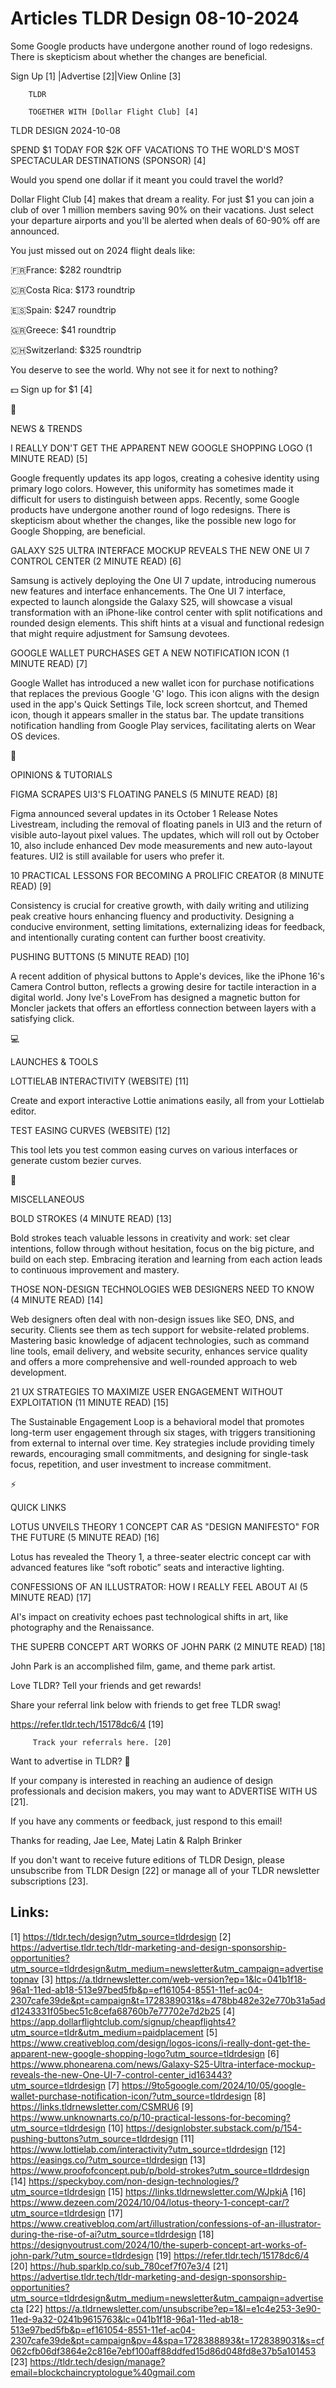# Articles TLDR Design 08-10-2024

Some Google products have undergone another round of logo redesigns.
There is skepticism about whether the changes are beneficial.  

 Sign Up [1] |Advertise [2]|View Online [3] 

		TLDR 

		TOGETHER WITH [Dollar Flight Club] [4]

TLDR DESIGN 2024-10-08

 SPEND $1 TODAY FOR $2K OFF VACATIONS TO THE WORLD'S MOST SPECTACULAR
DESTINATIONS (SPONSOR) [4] 

 Would you spend one dollar if it meant you could travel the world?

Dollar Flight Club [4] makes that dream a reality. For just $1 you can
join a club of over 1 million members saving 90% on their vacations.
Just select your departure airports and you'll be alerted when deals
of 60-90% off are announced.

You just missed out on 2024 flight deals like:

🇫🇷France: $282 roundtrip

🇨🇷Costa Rica: $173 roundtrip

🇪🇸Spain: $247 roundtrip

🇬🇷Greece: $41 roundtrip

🇨🇭Switzerland: $325 roundtrip

You deserve to see the world. Why not see it for next to nothing?

💵 Sign up for $1 [4]

📱 

NEWS & TRENDS

 I REALLY DON'T GET THE APPARENT NEW GOOGLE SHOPPING LOGO (1 MINUTE
READ) [5] 

 Google frequently updates its app logos, creating a cohesive identity
using primary logo colors. However, this uniformity has sometimes made
it difficult for users to distinguish between apps. Recently, some
Google products have undergone another round of logo redesigns. There
is skepticism about whether the changes, like the possible new logo
for Google Shopping, are beneficial. 

 GALAXY S25 ULTRA INTERFACE MOCKUP REVEALS THE NEW ONE UI 7 CONTROL
CENTER (2 MINUTE READ) [6] 

 Samsung is actively deploying the One UI 7 update, introducing
numerous new features and interface enhancements. The One UI 7
interface, expected to launch alongside the Galaxy S25, will showcase
a visual transformation with an iPhone-like control center with split
notifications and rounded design elements. This shift hints at a
visual and functional redesign that might require adjustment for
Samsung devotees. 

 GOOGLE WALLET PURCHASES GET A NEW NOTIFICATION ICON (1 MINUTE READ)
[7] 

 Google Wallet has introduced a new wallet icon for purchase
notifications that replaces the previous Google 'G' logo. This icon
aligns with the design used in the app's Quick Settings Tile, lock
screen shortcut, and Themed icon, though it appears smaller in the
status bar. The update transitions notification handling from Google
Play services, facilitating alerts on Wear OS devices. 

🚀 

OPINIONS & TUTORIALS

 FIGMA SCRAPES UI3'S FLOATING PANELS (5 MINUTE READ) [8] 

 Figma announced several updates in its October 1 Release Notes
Livestream, including the removal of floating panels in UI3 and the
return of visible auto-layout pixel values. The updates, which will
roll out by October 10, also include enhanced Dev mode measurements
and new auto-layout features. UI2 is still available for users who
prefer it. 

 10 PRACTICAL LESSONS FOR BECOMING A PROLIFIC CREATOR (8 MINUTE READ)
[9] 

 Consistency is crucial for creative growth, with daily writing and
utilizing peak creative hours enhancing fluency and productivity.
Designing a conducive environment, setting limitations, externalizing
ideas for feedback, and intentionally curating content can further
boost creativity. 

 PUSHING BUTTONS (5 MINUTE READ) [10] 

 A recent addition of physical buttons to Apple's devices, like the
iPhone 16's Camera Control button, reflects a growing desire for
tactile interaction in a digital world. Jony Ive's LoveFrom has
designed a magnetic button for Moncler jackets that offers an
effortless connection between layers with a satisfying click. 

💻 

LAUNCHES & TOOLS

 LOTTIELAB INTERACTIVITY (WEBSITE) [11] 

 Create and export interactive Lottie animations easily, all from your
Lottielab editor. 

 TEST EASING CURVES (WEBSITE) [12] 

 This tool lets you test common easing curves on various interfaces or
generate custom bezier curves. 

🎁 

MISCELLANEOUS

 BOLD STROKES (4 MINUTE READ) [13] 

 Bold strokes teach valuable lessons in creativity and work: set clear
intentions, follow through without hesitation, focus on the big
picture, and build on each step. Embracing iteration and learning from
each action leads to continuous improvement and mastery. 

 THOSE NON-DESIGN TECHNOLOGIES WEB DESIGNERS NEED TO KNOW (4 MINUTE
READ) [14] 

 Web designers often deal with non-design issues like SEO, DNS, and
security. Clients see them as tech support for website-related
problems. Mastering basic knowledge of adjacent technologies, such as
command line tools, email delivery, and website security, enhances
service quality and offers a more comprehensive and well-rounded
approach to web development. 

 21 UX STRATEGIES TO MAXIMIZE USER ENGAGEMENT WITHOUT EXPLOITATION (11
MINUTE READ) [15] 

 The Sustainable Engagement Loop is a behavioral model that promotes
long-term user engagement through six stages, with triggers
transitioning from external to internal over time. Key strategies
include providing timely rewards, encouraging small commitments, and
designing for single-task focus, repetition, and user investment to
increase commitment. 

⚡ 

QUICK LINKS

 LOTUS UNVEILS THEORY 1 CONCEPT CAR AS "DESIGN MANIFESTO" FOR THE
FUTURE (5 MINUTE READ) [16] 

 Lotus has revealed the Theory 1, a three-seater electric concept car
with advanced features like “soft robotic” seats and interactive
lighting. 

 CONFESSIONS OF AN ILLUSTRATOR: HOW I REALLY FEEL ABOUT AI (5 MINUTE
READ) [17] 

 AI's impact on creativity echoes past technological shifts in art,
like photography and the Renaissance. 

 THE SUPERB CONCEPT ART WORKS OF JOHN PARK (2 MINUTE READ) [18] 

 John Park is an accomplished film, game, and theme park artist. 

Love TLDR? Tell your friends and get rewards!

 Share your referral link below with friends to get free TLDR swag! 

 https://refer.tldr.tech/15178dc6/4 [19] 

		 Track your referrals here. [20] 

Want to advertise in TLDR? 📰

 If your company is interested in reaching an audience of design
professionals and decision makers, you may want to ADVERTISE WITH US
[21]. 

 If you have any comments or feedback, just respond to this email! 

Thanks for reading, 
Jae Lee, Matej Latin & Ralph Brinker 

If you don't want to receive future editions of TLDR Design, please
unsubscribe from TLDR Design [22] or manage all of your TLDR
newsletter subscriptions [23]. 

 

Links:
------
[1] https://tldr.tech/design?utm_source=tldrdesign
[2] https://advertise.tldr.tech/tldr-marketing-and-design-sponsorship-opportunities?utm_source=tldrdesign&utm_medium=newsletter&utm_campaign=advertisetopnav
[3] https://a.tldrnewsletter.com/web-version?ep=1&lc=041b1f18-96a1-11ed-ab18-513e97bed5fb&p=ef161054-8551-11ef-ac04-2307cafe39de&pt=campaign&t=1728389031&s=478bb482e32e770b31a5add1243331f05bec51c8cefa68760b7e77702e7d2b25
[4] https://app.dollarflightclub.com/signup/cheapflights4?utm_source=tldr&utm_medium=paidplacement
[5] https://www.creativebloq.com/design/logos-icons/i-really-dont-get-the-apparent-new-google-shopping-logo?utm_source=tldrdesign
[6] https://www.phonearena.com/news/Galaxy-S25-Ultra-interface-mockup-reveals-the-new-One-UI-7-control-center_id163443?utm_source=tldrdesign
[7] https://9to5google.com/2024/10/05/google-wallet-purchase-notification-icon/?utm_source=tldrdesign
[8] https://links.tldrnewsletter.com/CSMRU6
[9] https://www.unknownarts.co/p/10-practical-lessons-for-becoming?utm_source=tldrdesign
[10] https://designlobster.substack.com/p/154-pushing-buttons?utm_source=tldrdesign
[11] https://www.lottielab.com/interactivity?utm_source=tldrdesign
[12] https://easings.co/?utm_source=tldrdesign
[13] https://www.proofofconcept.pub/p/bold-strokes?utm_source=tldrdesign
[14] https://speckyboy.com/non-design-technologies/?utm_source=tldrdesign
[15] https://links.tldrnewsletter.com/WJpkjA
[16] https://www.dezeen.com/2024/10/04/lotus-theory-1-concept-car/?utm_source=tldrdesign
[17] https://www.creativebloq.com/art/illustration/confessions-of-an-illustrator-during-the-rise-of-ai?utm_source=tldrdesign
[18] https://designyoutrust.com/2024/10/the-superb-concept-art-works-of-john-park/?utm_source=tldrdesign
[19] https://refer.tldr.tech/15178dc6/4
[20] https://hub.sparklp.co/sub_780cef7f07e3/4
[21] https://advertise.tldr.tech/tldr-marketing-and-design-sponsorship-opportunities?utm_source=tldrdesign&utm_medium=newsletter&utm_campaign=advertisecta
[22] https://a.tldrnewsletter.com/unsubscribe?ep=1&l=e1c4e253-3e90-11ed-9a32-0241b9615763&lc=041b1f18-96a1-11ed-ab18-513e97bed5fb&p=ef161054-8551-11ef-ac04-2307cafe39de&pt=campaign&pv=4&spa=1728388893&t=1728389031&s=cf062cfb06df3864e2c816e7ebf100aff88ddfed15d86d048fd8e37b5a101453
[23] https://tldr.tech/design/manage?email=blockchaincryptologue%40gmail.com